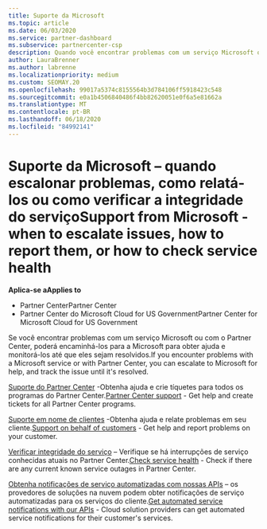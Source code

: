```yaml
---
title: Suporte da Microsoft
ms.topic: article
ms.date: 06/03/2020
ms.service: partner-dashboard
ms.subservice: partnercenter-csp
description: Quando você encontrar problemas com um serviço Microsoft ou com o Partner Center, poderá encaminhá-los para a Microsoft para obter ajuda e monitorar os problemas até que eles sejam resolvidos.
author: LauraBrenner
ms.author: labrenne
ms.localizationpriority: medium
ms.custom: SEOMAY.20
ms.openlocfilehash: 99017a5374c8155564b3d784106ff5918423c548
ms.sourcegitcommit: e0a1b4506840486f4bb82620051e0f6a5e81662a
ms.translationtype: MT
ms.contentlocale: pt-BR
ms.lasthandoff: 06/18/2020
ms.locfileid: "84992141"
---
```

# <a name="support-from-microsoft---when-to-escalate-issues-how-to-report-them-or-how-to-check-service-health"></a><span data-ttu-id="2c15c-103">Suporte da Microsoft – quando escalonar problemas, como relatá-los ou como verificar a integridade do serviço</span><span class="sxs-lookup"><span data-stu-id="2c15c-103">Support from Microsoft - when to escalate issues, how to report them, or how to check service health</span></span>

<span data-ttu-id="2c15c-104">**Aplica-se a**</span><span class="sxs-lookup"><span data-stu-id="2c15c-104">**Applies to**</span></span>

- <span data-ttu-id="2c15c-105">Partner Center</span><span class="sxs-lookup"><span data-stu-id="2c15c-105">Partner Center</span></span>
- <span data-ttu-id="2c15c-106">Partner Center do Microsoft Cloud for US Government</span><span class="sxs-lookup"><span data-stu-id="2c15c-106">Partner Center for Microsoft Cloud for US Government</span></span>

<span data-ttu-id="2c15c-107">Se você encontrar problemas com um serviço Microsoft ou com o Partner Center, poderá encaminhá-los para a Microsoft para obter ajuda e monitorá-los até que eles sejam resolvidos.</span><span class="sxs-lookup"><span data-stu-id="2c15c-107">If you encounter problems with a Microsoft service or with Partner Center, you can escalate to Microsoft for help, and track the issue until it's resolved.</span></span>

<span data-ttu-id="2c15c-108">[Suporte do Partner Center](report-problems-with-partner-center.md) -Obtenha ajuda e crie tíquetes para todos os programas do Partner Center.</span><span class="sxs-lookup"><span data-stu-id="2c15c-108">[Partner Center support](report-problems-with-partner-center.md) - Get help and create tickets for all Partner Center programs.</span></span>

<span data-ttu-id="2c15c-109">[Suporte em nome de clientes](report-problems-on-behalf-of-a-customer.md) -Obtenha ajuda e relate problemas em seu cliente.</span><span class="sxs-lookup"><span data-stu-id="2c15c-109">[Support on behalf of customers](report-problems-on-behalf-of-a-customer.md) - Get help and report problems on your customer.</span></span>

<span data-ttu-id="2c15c-110">[Verificar integridade do serviço](check-service-health.md) – Verifique se há interrupções de serviço conhecidas atuais no Partner Center.</span><span class="sxs-lookup"><span data-stu-id="2c15c-110">[Check service health](check-service-health.md) - Check if there are any current known service outages in Partner Center.</span></span>

<span data-ttu-id="2c15c-111">[Obtenha notificações de serviço automatizadas com nossas APIs](get-automated-service-notifications-with-our-apis.md) – os provedores de soluções na nuvem podem obter notificações de serviço automatizadas para os serviços do cliente.</span><span class="sxs-lookup"><span data-stu-id="2c15c-111">[Get automated service notifications with our APIs](get-automated-service-notifications-with-our-apis.md) - Cloud solution providers can get automated service notifications for their customer's services.</span></span>


 

 



